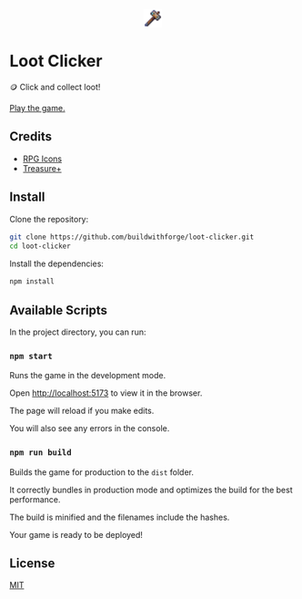 <p align="center">
  <img src="https://github.com/buildwithforge/loot-clicker/blob/master/public/hammer.png" alt="Loot Clicker" width="32">
</p>

# Loot Clicker

🪙 Click and collect loot!

[Play the game.](https://buildwithforge.github.io/loot-clicker/)

## Credits

- [RPG Icons](https://brullov.itch.io/rpg-icons-free)
- [Treasure+](https://ninjikin.itch.io/treasure)

## Install

Clone the repository:

```sh
git clone https://github.com/buildwithforge/loot-clicker.git
cd loot-clicker
```

Install the dependencies:

```sh
npm install
```

## Available Scripts

In the project directory, you can run:

### `npm start`

Runs the game in the development mode.

Open [http://localhost:5173](http://localhost:5173) to view it in the browser.

The page will reload if you make edits.

You will also see any errors in the console.

### `npm run build`

Builds the game for production to the `dist` folder.

It correctly bundles in production mode and optimizes the build for the best performance.

The build is minified and the filenames include the hashes.

Your game is ready to be deployed!

## License

[MIT](LICENSE)
